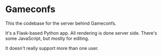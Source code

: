# Gameconfs
This the codebase for the server behind Gameconfs.

It's a Flask-based Python app. All rendering is done server side. There's some JavaScript, but mostly for editing.

It doesn't really support more than one user.
